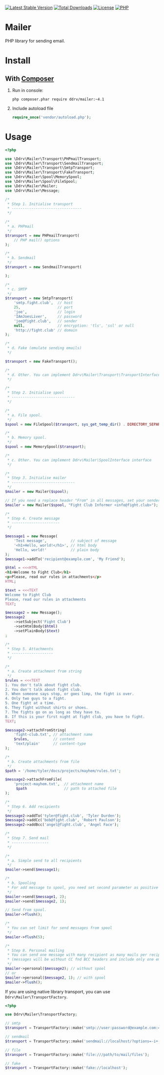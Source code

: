 [![Latest Stable Version](https://img.shields.io/packagist/v/ddrv/mailer.svg?style=flat-square)](https://packagist.org/packages/ddrv/mailer)
[![Total Downloads](https://img.shields.io/packagist/dt/ddrv/mailer.svg?style=flat-square)](https://packagist.org/packages/ddrv/mailer/stats)
[![License](https://img.shields.io/packagist/l/ddrv/mailer.svg?style=flat-square)](https://github.com/ddrv/mailer/blob/master/LICENSE)
[![PHP](https://img.shields.io/packagist/php-v/ddrv/mailer.svg?style=flat-square)](https://php.net)


# Mailer
PHP library for sending email.

# Install
## With [Composer](https://getcomposer.org/)
1. Run in console:
    ```text
    php composer.phar require ddrv/mailer:~4.1
    ```
1. Include autoload file
    ```php
    require_once('vendor/autoload.php');
    ```


# Usage

```php
<?php

use \Ddrv\Mailer\Transport\PHPmailTransport;
use \Ddrv\Mailer\Transport\SendmailTransport;
use \Ddrv\Mailer\Transport\SmtpTransport;
use \Ddrv\Mailer\Transport\FakeTransport;
use \Ddrv\Mailer\Spool\MemorySpool;
use \Ddrv\Mailer\Spool\FileSpool;
use \Ddrv\Mailer\Mailer;
use \Ddrv\Mailer\Message;

/*
 * Step 1. Initialise transport
 * --------------------------------
 */

/*
 * a. PHPmail
 */
$transport = new PHPmailTransport(
    // PHP mail() options
);

/*
 * b. Sendmail
 */
$transport = new SendmailTransport(

);

/*
 * c. SMTP
 */
$transport = new SmtpTransport(
    'smtp.fight.club',  // host
    25,                 // port
    'joe',              // login
    'IAmJoesLiver',     // password
    'joe@fight.club',   // sender
    null,               // encryption: 'tls', 'ssl' or null
    'http://fight.club' // domain
);

/*
 * d. Fake (emulate sending emails)
 */

$transport = new FakeTransport();

/*
 * d. Other. You can implement Ddrv\Mailer\Transport\TransportInterface interface
 */

/*
 * Step 2. Initialise spool
 * -----------------------------
 */

/*
 * a. File spool.
 */
$spool = new FileSpool($transport, sys_get_temp_dir() . DIRECTORY_SEPARATOR . 'mail');

/*
 * b. Memory spool.
 */
$spool = new MemorySpool($transport);

/*
 * c. Other. You can implement Ddrv\Mailer\SpoolInterface interface
 */

/*
 * Step 3. Initialise mailer
 * -----------------------------
 */
$mailer = new Mailer($spool);

// If you need a replace header "From" in all messages, set your sender in second parameter
$mailer = new Mailer($spool, "Fight Club Informer <info@fight.club>");

/*
 * Step 4. Create message
 * ----------------------
 */

$message1 = new Message(
    'Test message',           // subject of message
    '<h1>Hello, world!</h1>', // html body
    'Hello, world!'           // plain body
);
$message1->addTo('recipient@example.com', 'My Friend');

$html = <<<HTML
<h1>Welcome to Fight Club</h1>
<p>Please, read our rules in attachments</p>
HTML;

$text = <<<TEXT
Welcome to Fight Club
Please, read our rules in attachments
TEXT;

$message2 = new Message();
$message2
    ->setSubject('Fight Club')
    ->setHtmlBody($html)
    ->setPlainBody($text)
;

/*
 * Step 5. Attachments
 * -------------------
 */

/*
 * a. Create attachment from string
 */
$rules = <<<TEXT
1. You don't talk about fight club.
2. You don't talk about fight club.
3. When someone says stop, or goes limp, the fight is over.
4. Only two guys to a fight.
5. One fight at a time.
6. They fight without shirts or shoes.
7. The fights go on as long as they have to.
8. If this is your first night at fight club, you have to fight.
TEXT;

$message2->attachFromString(
    'fight-club.txt', // attachment name
    $rules,           // content
    'text/plain'      // content-type
);

/*
 * b. Create attachments from file
 */
$path = '/home/tyler/docs/projects/mayhem/rules.txt';

$message2->attachFromFile(
    'project-mayhem.txt',  // attachment name
     $path                 // path to attached file
);

/*
 * Step 6. Add recipients
 */
$message2->addTo('tyler@fight.club', 'Tyler Durden');
$message2->addCc('bob@fight.club', 'Robert Paulson');
$message2->addBcc('angel@fight.club', 'Angel Face');

/*
 * Step 7. Send mail
 * -----------------
 */

/*
 * a. Simple send to all recipients
 */
$mailer->send($message1);

/*
 * b. Spooling
 * For add message to spool, you need set second parameter as positive integer
 */
$mailer->send($message1, 2);
$mailer->send($message2, 1);

// Send from spool.
$mailer->flush();

/*
 * You can set limit for send messages from spool
 */
$mailer->flush(5);

/*
 * Step 8. Personal mailing
 * You can send one message with many recipient as many mails per recipient
 * (messages will be without CC fnd BCC headers and include only one email on To header).
 */
$mailer->personal($message2); // without spool
// or
$mailer->personal($message2, 1); // with spool
$mailer->flush();

```

If you are using native library transport, you can use `Ddrv\Mailer\TransportFactory`.

```php
<?php

use Ddrv\Mailer\TransportFactory;

// smtp
$transport = TransportFactory::make('smtp://user:password@example.com:465/?encryption=tls&domain=example.com&sender=user%40exapmle.com');

// sendmail
$transport = TransportFactory::make('sendmail://localhost/?options=-i+-r+user%40example.com');

// file
$transport = TransportFactory::make('file:///path/to/mail/files');

// fake
$transport = TransportFactory::make('fake://localhost');

```
